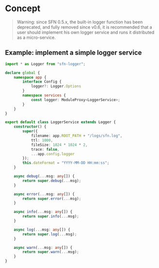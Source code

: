 <!-- title: Logging; order: 11 -->
# Concept

> Warning: since SFN 0.5.x, the built-in logger function has been deprecated,
> and fully removed since v0.6, it is recommended that a user should implement
> his own logger service and runs it distributed as a micro-service.

## Example: implement a simple logger service

```ts
import * as Logger from "sfn-logger";

declare global {
    namespace app {
        interface Config {
            logger?: Logger.Options
        }
        namespace services {
            const logger: ModuleProxy<LoggerService>;
        }
    }
}

export default class LoggerService extends Logger {
    constructor() {
        super({
            filename: app.ROOT_PATH + "/logs/sfn.log",
            ttl: 1000,
            fileSize: 1024 * 1024 * 2,
            trace: false,
            ...app.config.logger
        });
        this.dateFormat = "YYYY-MM-DD HH:mm:ss";
    }

    async debug(...msg: any[]) {
        return super.debug(...msg);
    }

    async error(...msg: any[]) {
        return super.error(...msg);
    }

    async info(...msg: any[]) {
        return super.info(...msg);
    }

    async log(...msg: any[]) {
        return super.log(...msg);
    }

    async warn(...msg: any[]) {
        return super.warn(...msg);
    }
}
```